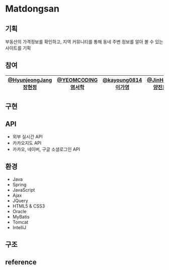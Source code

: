 # Matdongsan

<h2>기획</h2>
부동산의 가격정보를 확인하고, 지역 커뮤니티를 통해
동네 주변 정보를 알아 볼 수 있는 사이트를 기획

<h2>참여</h2>
<!-- <a href="https://github.com/HyunjeongJang">@HyunjeongJang</a><br>
<a href="https://github.com/YEOMCODING">@YEOMCODING</a><br>
<a href="https://github.com/kayoung0814">@kayoung0814</a><br>
<a href="https://github.com/JinHoYY">@JinHoYY</a><br>
<a href="https://github.com/yisoo98776">@yisoo98776</a><br>
<a href="https://github.com/kimdory">@kimdory</a><br> -->


| <a href="https://github.com/HyunjeongJang">@HyunjeongJang</a><br />[장현정](https://github.com/HyunjeongJang) | <a href="https://github.com/YEOMCODING">@YEOMCODING</a><br />[염서학](https://github.com/YEOMCODING) | <a href="https://github.com/kayoung0814">@kayoung0814</a><br />[이가영](https://github.com/kayoung0814) | <a href="https://github.com/JinHoYY">@JinHoYY</a><br />[양진호](https://github.com/JinHoYY) | <a href="https://github.com/yisoo98776">@yisoo98776</a><br />[이이수](https://github.com/yisoo98776) | <a href="https://github.com/kimdory">@kimdory</a><br />[김도윤](https://github.com/kimdory) |
|:-----------------------------------------------------------------------------------:|:-------------------------------------------------------------------------------------:|:------------------------------------------------------------------------------------:|:---------------------------------------------------------------------------------------:|:-------------------------------------------------------------------------------:|:---------------------------------------------------------------------------------:|


<h2>구현</h2>



<h2>API</h2>
<ul>
<li>외부 실시간 API</li>
<li>카카오지도 API</li>
<li>카카오, 네이버, 구글 소셜로그인 API</li>
</ul>

<h2>환경</h2>
<ul>
  <li>Java</li>
  <li>Spring</li>
  <li>JavaScript</li>
  <li>Ajax</li>
  <li>JQuery</li>
  <li>HTML5 & CSS3</li>
  <li>Oracle</li>
  <li>MyBatis</li>
  <li>Tomcat</li>
  <li>IntelliJ</li>
 </ul>

<h2>구조</h2>

<h2>reference</h2>




